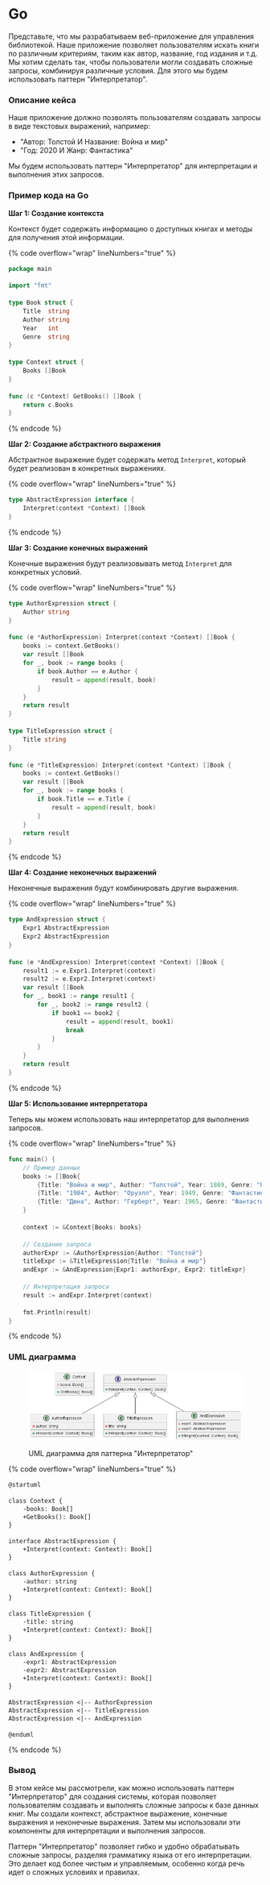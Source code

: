 # Go

Представьте, что мы разрабатываем веб-приложение для управления библиотекой. Наше приложение позволяет пользователям искать книги по различным критериям, таким как автор, название, год издания и т.д. Мы хотим сделать так, чтобы пользователи могли создавать сложные запросы, комбинируя различные условия. Для этого мы будем использовать паттерн "Интерпретатор".

### **Описание кейса**

Наше приложение должно позволять пользователям создавать запросы в виде текстовых выражений, например:

* "Автор: Толстой И Название: Война и мир"
* "Год: 2020 И Жанр: Фантастика"

Мы будем использовать паттерн "Интерпретатор" для интерпретации и выполнения этих запросов.

### Пример кода на Go

**Шаг 1: Создание контекста**

Контекст будет содержать информацию о доступных книгах и методы для получения этой информации.

{% code overflow="wrap" lineNumbers="true" %}
```go
package main

import "fmt"

type Book struct {
    Title  string
    Author string
    Year   int
    Genre  string
}

type Context struct {
    Books []Book
}

func (c *Context) GetBooks() []Book {
    return c.Books
}
```
{% endcode %}

**Шаг 2: Создание абстрактного выражения**

Абстрактное выражение будет содержать метод `Interpret`, который будет реализован в конкретных выражениях.

{% code overflow="wrap" lineNumbers="true" %}
```go
type AbstractExpression interface {
    Interpret(context *Context) []Book
}
```
{% endcode %}

**Шаг 3: Создание конечных выражений**

Конечные выражения будут реализовывать метод `Interpret` для конкретных условий.

{% code overflow="wrap" lineNumbers="true" %}
```go
type AuthorExpression struct {
    Author string
}

func (e *AuthorExpression) Interpret(context *Context) []Book {
    books := context.GetBooks()
    var result []Book
    for _, book := range books {
        if book.Author == e.Author {
            result = append(result, book)
        }
    }
    return result
}

type TitleExpression struct {
    Title string
}

func (e *TitleExpression) Interpret(context *Context) []Book {
    books := context.GetBooks()
    var result []Book
    for _, book := range books {
        if book.Title == e.Title {
            result = append(result, book)
        }
    }
    return result
}
```
{% endcode %}

**Шаг 4: Создание неконечных выражений**

Неконечные выражения будут комбинировать другие выражения.

{% code overflow="wrap" lineNumbers="true" %}
```go
type AndExpression struct {
    Expr1 AbstractExpression
    Expr2 AbstractExpression
}

func (e *AndExpression) Interpret(context *Context) []Book {
    result1 := e.Expr1.Interpret(context)
    result2 := e.Expr2.Interpret(context)
    var result []Book
    for _, book1 := range result1 {
        for _, book2 := range result2 {
            if book1 == book2 {
                result = append(result, book1)
                break
            }
        }
    }
    return result
}
```
{% endcode %}

**Шаг 5: Использование интерпретатора**

Теперь мы можем использовать наш интерпретатор для выполнения запросов.

{% code overflow="wrap" lineNumbers="true" %}
```go
func main() {
    // Пример данных
    books := []Book{
        {Title: "Война и мир", Author: "Толстой", Year: 1869, Genre: "Роман"},
        {Title: "1984", Author: "Оруэлл", Year: 1949, Genre: "Фантастика"},
        {Title: "Дюна", Author: "Герберт", Year: 1965, Genre: "Фантастика"},
    }

    context := &Context{Books: books}

    // Создание запроса
    authorExpr := &AuthorExpression{Author: "Толстой"}
    titleExpr := &TitleExpression{Title: "Война и мир"}
    andExpr := &AndExpression{Expr1: authorExpr, Expr2: titleExpr}

    // Интерпретация запроса
    result := andExpr.Interpret(context)

    fmt.Println(result)
}
```
{% endcode %}

### UML диаграмма

<figure><img src="../../../../../.gitbook/assets/image (4).png" alt=""><figcaption><p>UML диаграмма для паттерна "Интерпретатор"</p></figcaption></figure>

{% code overflow="wrap" lineNumbers="true" %}
```plantuml
@startuml

class Context {
    -books: Book[]
    +GetBooks(): Book[]
}

interface AbstractExpression {
    +Interpret(context: Context): Book[]
}

class AuthorExpression {
    -author: string
    +Interpret(context: Context): Book[]
}

class TitleExpression {
    -title: string
    +Interpret(context: Context): Book[]
}

class AndExpression {
    -expr1: AbstractExpression
    -expr2: AbstractExpression
    +Interpret(context: Context): Book[]
}

AbstractExpression <|-- AuthorExpression
AbstractExpression <|-- TitleExpression
AbstractExpression <|-- AndExpression

@enduml
```
{% endcode %}

### Вывод

В этом кейсе мы рассмотрели, как можно использовать паттерн "Интерпретатор" для создания системы, которая позволяет пользователям создавать и выполнять сложные запросы к базе данных книг. Мы создали контекст, абстрактное выражение, конечные выражения и неконечные выражения. Затем мы использовали эти компоненты для интерпретации и выполнения запросов.

Паттерн "Интерпретатор" позволяет гибко и удобно обрабатывать сложные запросы, разделяя грамматику языка от его интерпретации. Это делает код более чистым и управляемым, особенно когда речь идет о сложных условиях и правилах.
